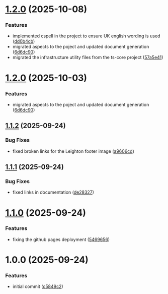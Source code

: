 # [1.2.0](https://github.com/leighton-digital/cloud-blocks/compare/v1.1.2...v1.2.0) (2025-10-08)


### Features

* implemented cspell in the project to ensure UK english wording is used ([dd0b4cb](https://github.com/leighton-digital/cloud-blocks/commit/dd0b4cb1a23e8e3d128a03fb1ec11fa1a8838fa1))
* migrated aspects to the poject and updated document generation ([6d6dc90](https://github.com/leighton-digital/cloud-blocks/commit/6d6dc900f6d6114406fc541ed3e2936b588a968d))
* migrated the infrastructure utility files from the ts-core project ([57a5e41](https://github.com/leighton-digital/cloud-blocks/commit/57a5e41a7605c21ec1383721956fcd53e2ba0f9f))

# [1.2.0](https://github.com/leighton-digital/cloud-blocks/compare/v1.1.2...v1.2.0) (2025-10-03)


### Features

* migrated aspects to the poject and updated document generation ([6d6dc90](https://github.com/leighton-digital/cloud-blocks/commit/6d6dc900f6d6114406fc541ed3e2936b588a968d))

## [1.1.2](https://github.com/leighton-digital/cloud-blocks/compare/v1.1.1...v1.1.2) (2025-09-24)


### Bug Fixes

* fixed broken links for the Leighton footer image ([a9606cd](https://github.com/leighton-digital/cloud-blocks/commit/a9606cda99697735cc9f11f32da85365d417ac4c))

## [1.1.1](https://github.com/leighton-digital/cloud-blocks/compare/v1.1.0...v1.1.1) (2025-09-24)


### Bug Fixes

* fixed links in documentation ([de28327](https://github.com/leighton-digital/cloud-blocks/commit/de28327fee11173b381fdaef47a05898fe71925c))

# [1.1.0](https://github.com/leighton-digital/cloud-blocks/compare/v1.0.0...v1.1.0) (2025-09-24)


### Features

* fixing the github pages deployment ([5469656](https://github.com/leighton-digital/cloud-blocks/commit/54696567bd51ae9d00d8d98d2b6f097860957d36))

# 1.0.0 (2025-09-24)


### Features

* initial commit ([c5849c2](https://github.com/leighton-digital/cloud-blocks/commit/c5849c20863df71f5167c135bf5a07266b6002c4))
